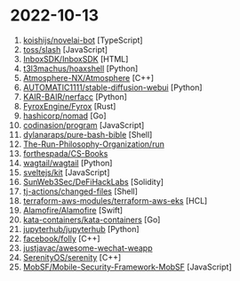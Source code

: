 # 2022-10-13

1. [koishijs/novelai-bot](https://github.com/koishijs/novelai-bot "Generate images by NovelAI | 基于 NovelAI 的画图机器人") [TypeScript]
2. [toss/slash](https://github.com/toss/slash "A collection of TypeScript/JavaScript packages to build high-quality web services.") [JavaScript]
3. [InboxSDK/InboxSDK](https://github.com/InboxSDK/InboxSDK "The InboxSDK lets you build apps for Gmail.") [HTML]
4. [t3l3machus/hoaxshell](https://github.com/t3l3machus/hoaxshell "An unconventional Windows reverse shell, currently undetected by Microsoft Defender and various other AV solutions, solely based on http(s) traffic.") [Python]
5. [Atmosphere-NX/Atmosphere](https://github.com/Atmosphere-NX/Atmosphere "Atmosphère is a work-in-progress customized firmware for the Nintendo Switch.") [C++]
6. [AUTOMATIC1111/stable-diffusion-webui](https://github.com/AUTOMATIC1111/stable-diffusion-webui "Stable Diffusion web UI") [Python]
7. [KAIR-BAIR/nerfacc](https://github.com/KAIR-BAIR/nerfacc "A General NeRF Acceleration Toolbox in PyTorch.") [Python]
8. [FyroxEngine/Fyrox](https://github.com/FyroxEngine/Fyrox "3D and 2D game engine written in Rust") [Rust]
9. [hashicorp/nomad](https://github.com/hashicorp/nomad "Nomad is an easy-to-use, flexible, and performant workload orchestrator that can deploy a mix of microservice, batch, containerized, and non-containerized applications. Nomad is easy to operate and scale and has native Consul and Vault integrations.") [Go]
10. [codinasion/program](https://github.com/codinasion/program "An open source codebase for sharing programming solutions.") [JavaScript]
11. [dylanaraps/pure-bash-bible](https://github.com/dylanaraps/pure-bash-bible "📖 A collection of pure bash alternatives to external processes.") [Shell]
12. [The-Run-Philosophy-Organization/run](https://github.com/The-Run-Philosophy-Organization/run "润学全球官方指定GITHUB，整理润学宗旨、纲领、理论和各类润之实例；解决为什么润，润去哪里，怎么润三大问题； 并成为新中国人的核心宗教，核心信念。") 
13. [forthespada/CS-Books](https://github.com/forthespada/CS-Books "🔥🔥超过1000本的计算机经典书籍、个人笔记资料以及本人在各平台发表文章中所涉及的资源等。书籍资源包括C/C++、Java、Python、Go语言、数据结构与算法、操作系统、后端架构、计算机系统知识、数据库、计算机网络、设计模式、前端、汇编以及校招社招各种面经~") 
14. [wagtail/wagtail](https://github.com/wagtail/wagtail "A Django content management system focused on flexibility and user experience") [Python]
15. [sveltejs/kit](https://github.com/sveltejs/kit "The fastest way to build Svelte apps") [JavaScript]
16. [SunWeb3Sec/DeFiHackLabs](https://github.com/SunWeb3Sec/DeFiHackLabs "Reproduce DeFi hack incidents using Foundry.") [Solidity]
17. [tj-actions/changed-files](https://github.com/tj-actions/changed-files "Github action to retrieve all (added, copied, modified, deleted, renamed, type changed, unmerged, unknown) files and directories.") [Shell]
18. [terraform-aws-modules/terraform-aws-eks](https://github.com/terraform-aws-modules/terraform-aws-eks "Terraform module to create an Elastic Kubernetes (EKS) cluster and associated resources 🇺🇦") [HCL]
19. [Alamofire/Alamofire](https://github.com/Alamofire/Alamofire "Elegant HTTP Networking in Swift") [Swift]
20. [kata-containers/kata-containers](https://github.com/kata-containers/kata-containers "Kata Containers is an open source project and community working to build a standard implementation of lightweight Virtual Machines (VMs) that feel and perform like containers, but provide the workload isolation and security advantages of VMs. https://katacontainers.io/") [Go]
21. [jupyterhub/jupyterhub](https://github.com/jupyterhub/jupyterhub "Multi-user server for Jupyter notebooks") [Python]
22. [facebook/folly](https://github.com/facebook/folly "An open-source C++ library developed and used at Facebook.") [C++]
23. [justjavac/awesome-wechat-weapp](https://github.com/justjavac/awesome-wechat-weapp "微信小程序开发资源汇总 💯") 
24. [SerenityOS/serenity](https://github.com/SerenityOS/serenity "The Serenity Operating System 🐞") [C++]
25. [MobSF/Mobile-Security-Framework-MobSF](https://github.com/MobSF/Mobile-Security-Framework-MobSF "Mobile Security Framework (MobSF) is an automated, all-in-one mobile application (Android/iOS/Windows) pen-testing, malware analysis and security assessment framework capable of performing static and dynamic analysis.") [JavaScript]

